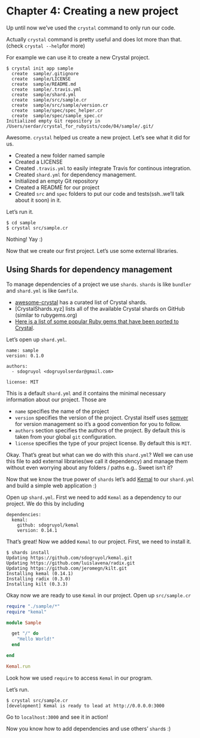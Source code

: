 # Chapter 4: Creating a new project

Up until now we’ve used the `crystal` command to only run our code.

Actually `crystal` command is pretty useful and does lot more than that. \(check `crystal --help`for more\)

For example we can use it to create a new Crystal project.

```text
$ crystal init app sample
  create  sample/.gitignore
  create  sample/LICENSE
  create  sample/README.md
  create  sample/.travis.yml
  create  sample/shard.yml
  create  sample/src/sample.cr
  create  sample/src/sample/version.cr
  create  sample/spec/spec_helper.cr
  create  sample/spec/sample_spec.cr
Initialized empty Git repository in /Users/serdar/crystal_for_rubyists/code/04/sample/.git/
```

Awesome. `crystal` helped us create a new project. Let’s see what it did for us.

* Created a new folder named sample
* Created a LICENSE
* Created `.travis.yml` to easily integrate Travis for continous integration.
* Created `shard.yml` for dependency management.
* Initialized an empty Git repository
* Created a README for our project
* Created `src` and `spec` folders to put our code and tests\(ssh..we’ll talk about it soon\) in it.

Let’s run it.

```text
$ cd sample
$ crystal src/sample.cr
```

Nothing! Yay :\)

Now that we create our first project. Let’s use some external libraries.

## Using Shards for dependency management  <a id="using-shards-for-dependency-management"></a>

To manage dependencies of a project we use `shards`. `shards` is like `bundler` and `shard.yml` is like `Gemfile`.

* [awesome-crystal](https://github.com/veelenga/awesome-crystal) has a curated list of Crystal shards.
* [CrystalShards.xyz] lists all of the available Crystal shards on GitHub (similar to rubygems.org)
* [Here is a list of some popular Ruby gems that have been ported to Crystal](https://github.com/crystal-lang/crystal/wiki/Crystal-Shards-for-Ruby-Gems).

Let’s open up `shard.yml`.

```text
name: sample
version: 0.1.0

authors:
  - sdogruyol <dogruyolserdar@gmail.com>

license: MIT
```

This is a default `shard.yml` and it contains the minimal necessary information about our project. Those are

* `name` specifies the name of the project
* `version` specifies the version of the project. Crystal itself uses [semver](http://semver.org/) for version management so it’s a good convention for you to follow.
* `authors` section specifies the authors of the project. By default this is taken from your global `git` configuration.
* `license` specifies the type of your project license. By default this is `MIT`.

Okay. That’s great but what can we do with this `shard.yml`? Well we can use this file to add external libraries\(we call it dependency\) and manage them without even worrying about any folders / paths e.g.. Sweet isn’t it?

Now that we know the true power of `shards` let’s add [Kemal](https://github.com/sdogruyol/kemal) to our `shard.yml` and build a simple web application :\)

Open up `shard.yml`. First we need to add `Kemal` as a dependency to our project. We do this by including

```text
dependencies:
  kemal:
    github: sdogruyol/kemal
    version: 0.14.1
```

That’s great! Now we added `Kemal` to our project. First, we need to install it.

```text
$ shards install
Updating https://github.com/sdogruyol/kemal.git
Updating https://github.com/luislavena/radix.git
Updating https://github.com/jeromegn/kilt.git
Installing kemal (0.14.1)
Installing radix (0.3.0)
Installing kilt (0.3.3)
```

Okay now we are ready to use `Kemal` in our project. Open up `src/sample.cr`

```ruby
require "./sample/*"
require "kemal"

module Sample

  get "/" do
    "Hello World!"
  end

end

Kemal.run
```

Look how we used `require` to access `Kemal` in our program.

Let’s run.

```text
$ crystal src/sample.cr
[development] Kemal is ready to lead at http://0.0.0.0:3000
```

Go to `localhost:3000` and see it in action!

Now you know how to add dependencies and use others’ `shard`s :\)
